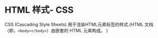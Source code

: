 # HTML 样式- CSS
CSS (Cascading Style Sheets) 用于渲染HTML元素标签的样式.(HTML 文档（即，`<body></body>`）由嵌套的 HTML 元素构成。 )

